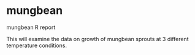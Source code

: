 # mungbean
mungbean R report

This will examine the data on growth of mungbean sprouts at 3 different temperature conditions.
